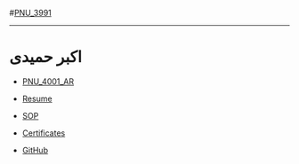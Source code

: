 #[PNU_3991](https://github.com/AliRazavi-edu/PNU_3991#TOC)
<div dir "rtl">

--------------

# اکبر حمیدی
- [PNU_4001_AR](https://github.com/akbar-hamidi/PNU_4001_AR)
- [Resume](https://github.com/akbar-hamidi/PNU_4001_AR/blob/main/hamidi-akbar-rezomeh-master/)  
- [SOP](https://github.com/akbar-hamidi/PNU_4001_AR/blob/main/SOP/SOP.pdf)

- [Certificates](https://saharzeinivand.github.io/Certificates/)
- [GitHub](https://github.com/saharzeinivand)


</div>
